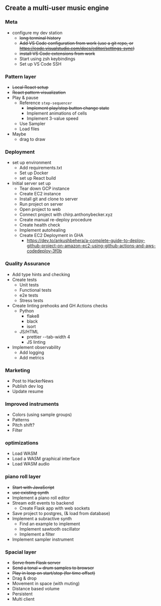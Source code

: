 ## Create a multi-user music engine

### Meta

-   configure my dev station
    -   ~~long terminal history~~
    -   ~~Add VS Code configuration from work (use a git repo, or https://code.visualstudio.com/docs/editor/settings-sync)~~
    -   ~~install VS Code extensions from work~~
    -   Start using zsh keybindings
    -   Set up VS Code SSH

### Pattern layer

-   ~~Local React setup~~
-   ~~React pattern visualization~~
-   Play & pause
    -   Reference `step-sequencer`
        -   ~~Implement play/stop button change state~~
        -   Implement animations of cells
        -   Implement 3-value speed
    -   Use Sampler
    -   Load files
-   Maybe
    -   drag to draw

### Deployment

-   set up environment
    -   Add requirements.txt
    -   Set up Docker
    -   set up React build
-   Initial server set up
    -   Tear down GCP instance
    -   Create EC2 instance
    -   Install git and clone to server
    -   Run project on server
    -   Open project to web
    -   Connect project with chirp.anthonybecker.xyz
    -   Create manual re-deploy procedure
    -   Create health check
    -   Implement autohealing
    -   Create EC2 Deployment in GHA
        -   https://dev.to/ankushbehera/a-complete-guide-to-deploy-github-project-on-amazon-ec2-using-github-actions-and-aws-codedeploy-3f0b

### Quality Assurance

-   Add type hints and checking
-   Create tests
    -   Unit tests
    -   Functional tests
    -   e2e tests
    -   Stress tests
-   Create linting prehooks and GH Actions checks
    -   Python
        -   flake8
        -   black
        -   isort
    -   JS/HTML
        -   prettier --tab-width 4
        -   JS linting
-   Implement observability
    -   Add logging
    -   Add metrics

### Marketing

-   Post to HackerNews
-   Publish dev log
-   Update resume

### Improved instruments

-   Colors (using sample groups)
-   Patterns
-   Pitch shift?
-   Filter

### optimizations

-   Load WASM
-   Load a WASM graphical interface
-   Load WASM audio

### piano roll layer

-   ~~Start with JavaScript~~
-   ~~use existing synth~~
-   Implement a piano roll editor
-   Stream edit events to backend
    -   Create Flask app with web sockets
-   Save project to postgres, (& load from database)
-   Implement a subractive synth
    -   Find an example to implement
    -   Implement sawtooth oscillator
    -   Implement a filter
-   Implement sampler instrument

### Spacial layer

-   ~~Serve from Flask server~~
-   ~~Send a tonal + drum samples to browser~~
-   ~~Play in loop on start/stop (for time offset)~~
-   Drag & drop
-   Movement in space (with muting)
-   Distance based volume
-   Persistent
-   Multi client
